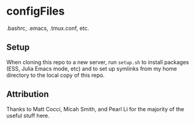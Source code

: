 # configFiles

.bashrc, .emacs, .tmux.conf, etc.

## Setup

When cloning this repo to a new server, run `setup.sh` to install
packages (ESS, Julia Emacs mode, etc) and to set up symlinks from my
home directory to the local copy of this repo.

## Attribution

Thanks to Matt Cocci, Micah Smith, and Pearl Li for the majority of the useful stuff here.
